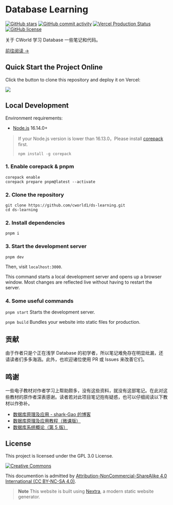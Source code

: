 # Database Learning

[![GitHub stars](https://img.shields.io/github/stars/cworld1/ds-learning?style=flat-square)](https://github.com/cworld1/ds-learning/stargazers)
[![GitHub commit activity](https://img.shields.io/github/commit-activity/y/cworld1/ds-learning?label=commits&style=flat-square)](https://github.com/cworld1/ds-learning/commits)
[![Vercel Production Status](https://img.shields.io/github/deployments/cworld1/ds-learning/production?label=vercel&logo=vercel&style=flat-square)](https://vercel.com/cworld0/ds-learning)
[![GitHub license](https://img.shields.io/github/license/cworld1/ds-learning?style=flat-square)](https://github.com/cworld1/ds-learning/blob/master/LICENSE)

关于 CWorld 学习 Database 一些笔记和代码。

[前往阅读 →](https://ds.cworld.top/)

## Quick Start the Project Online

Click the button to clone this repository and deploy it on Vercel:

[![](https://vercel.com/button)](https://vercel.com/new/clone?s=https://github.com/cworld1/ds-learning&showOptionalTeamCreation=false)

## Local Development

Environment requirements:

- [Node.js](https://nodejs.org) 16.14.0+

> If your Node.js version is lower than 16.13.0，Please install [corepack](https://nodejs.org/api/corepack.html) first.
>
> ```shell
> npm install -g corepack
> ```

### 1. Enable corepack & pnpm

```shell
corepack enable
corepack prepare pnpm@latest --activate
```

### 2. Clone the repository

```shell
git clone https://github.com/cworld1/ds-learning.git
cd ds-learning
```

### 2. Install dependencies

```shell
pnpm i
```

### 3. Start the development server

```shell
pnpm dev
```

Then, visit `localhost:3000`.

This command starts a local development server and opens up a browser window. Most changes are reflected live without having to restart the server.

### 4. Some useful commands

`pnpm start`
Starts the development server.

`pnpm build`
Bundles your website into static files for production.

## 贡献

由于作者只是个正在浅学 Database 的初学者，所以笔记难免存在明显纰漏，还请读者们多多海涵。此外，也欢迎诸位使用 PR 或 Issues 来改善它们。

## 鸣谢

一些电子教材对作者学习上帮助颇多，没有这些资料，就没有这部笔记。在此对这些教材的原作者深表感谢。读者若对此项目笔记抱有疑惑，也可以仔细阅读以下教材以作弥补。

- [数据库原理及应用 - shark-Gao 的博客](https://blog.csdn.net/qq_58608526/article/details/122922114)
- [数据库原理及应用教程（微课版）](https://annas-archive.org/md5/08cf09ef24ff4989641044caa544b29e)
- [数据库系统概论（第 5 版）](https://z-lib.io/book/13860288)

## License

This project is licensed under the GPL 3.0 License.

[![Creative Commons](https://i.creativecommons.org/l/by-nc-sa/4.0/88x31.png)](https://creativecommons.org/licenses/by-nc-sa/4.0/deed.en)

This documention is admitted by [Attribution-NonCommercial-ShareAlike 4.0 International (CC BY-NC-SA 4.0)](http://creativecommons.org/licenses/by-nc-sa/4.0/).

> **Note** This website is built using [Nextra](https://nextra.site), a modern static website generator.
